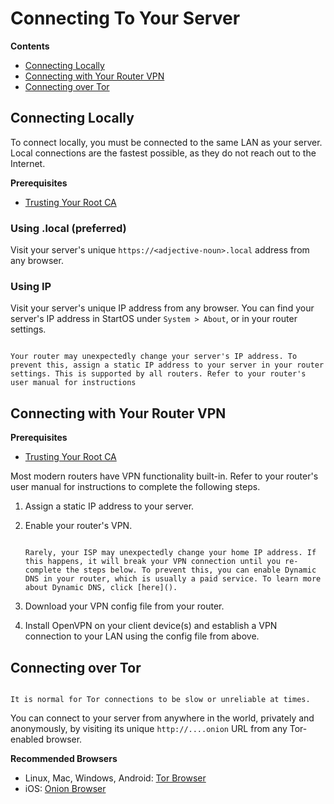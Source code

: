 # Connecting To Your Server

**Contents**

- [Connecting Locally](#connecting-locally)
- [Connecting with Your Router VPN](#connecting-with-your-router-vpn)
- [Connecting over Tor](#connecting-over-tor)

## Connecting Locally

To connect locally, you must be connected to the same LAN as your server. Local connections are the fastest possible, as they do not reach out to the Internet.

**Prerequisites**

- [Trusting Your Root CA](./trust-ca.md)

### Using .local (preferred)

Visit your server's unique `https://<adjective-noun>.local` address from any browser.

### Using IP

Visit your server's unique IP address from any browser. You can find your server's IP address in StartOS under `System > About`, or in your router settings.

```admonish danger title="Important - Set a Static IP"

Your router may unexpectedly change your server's IP address. To prevent this, assign a static IP address to your server in your router settings. This is supported by all routers. Refer to your router's user manual for instructions
```

## Connecting with Your Router VPN

**Prerequisites**

- [Trusting Your Root CA](./trust-ca.md)

Most modern routers have VPN functionality built-in. Refer to your router's user manual for instructions to complete the following steps.

1. Assign a static IP address to your server.

2. Enable your router's VPN.

   ```admonish tip title="Enable Dynamic DNS (Optional)"

   Rarely, your ISP may unexpectedly change your home IP address. If this happens, it will break your VPN connection until you re-complete the steps below. To prevent this, you can enable Dynamic DNS in your router, which is usually a paid service. To learn more about Dynamic DNS, click [here]().
   ```

3. Download your VPN config file from your router.

4. Install OpenVPN on your client device(s) and establish a VPN connection to your LAN using the config file from above.

## Connecting over Tor

```admonish warning

It is normal for Tor connections to be slow or unreliable at times.
```

You can connect to your server from anywhere in the world, privately and anonymously, by visiting its unique `http://....onion` URL from any Tor-enabled browser.

**Recommended Browsers**

- Linux, Mac, Windows, Android: <a href="https://torproject.org/download" target="_blank">Tor Browser</a>
- iOS: <a href="https://onionbrowser.com" target="_blank">Onion Browser</a>
